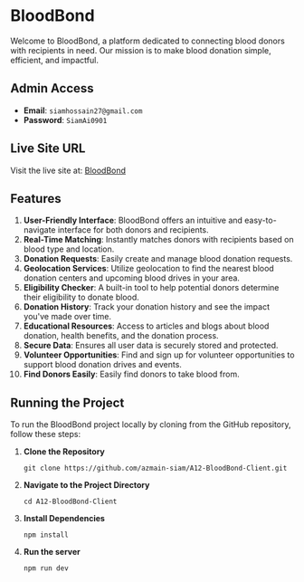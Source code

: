 # BloodBond

Welcome to BloodBond, a platform dedicated to connecting blood donors with recipients in need. Our mission is to make blood donation simple, efficient, and impactful.

## Admin Access

- **Email**: `siamhossain27@gmail.com`
- **Password**: `SiamAi0901`

## Live Site URL

Visit the live site at: [BloodBond](https://blood-bond-f0feb.web.app)

## Features

1. **User-Friendly Interface**: BloodBond offers an intuitive and easy-to-navigate interface for both donors and recipients.
2. **Real-Time Matching**: Instantly matches donors with recipients based on blood type and location.
3. **Donation Requests**: Easily create and manage blood donation requests.
4. **Geolocation Services**: Utilize geolocation to find the nearest blood donation centers and upcoming blood drives in your area.
5. **Eligibility Checker**: A built-in tool to help potential donors determine their eligibility to donate blood.
6. **Donation History**: Track your donation history and see the impact you've made over time.
7. **Educational Resources**: Access to articles and blogs about blood donation, health benefits, and the donation process.
8. **Secure Data**: Ensures all user data is securely stored and protected.
9. **Volunteer Opportunities**: Find and sign up for volunteer opportunities to support blood donation drives and events.
10. **Find Donors Easily**: Easily find donors to take blood from.

## Running the Project

To run the BloodBond project locally by cloning from the GitHub repository, follow these steps:

1. **Clone the Repository**

   ```terminal
   git clone https://github.com/azmain-siam/A12-BloodBond-Client.git
   
2. **Navigate to the Project Directory**

   ```terminal
   cd A12-BloodBond-Client

3. **Install Dependencies**

   ```terminal
   npm install

4. **Run the server**

   ```terminal
   npm run dev
